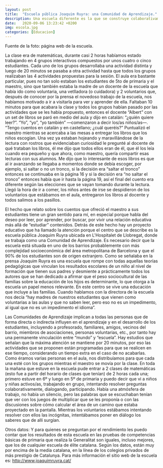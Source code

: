 ```yaml
---
layout: post
title:  "Escuela pública Joaquim Ruyra: una Comunidad de Aprendizaje."
description: Una escuela diferente es la que se construye colaborativamente. 
date:   2020-09-06 13:23:42 +0200
img: escola.jpg
categories: [Educacion]
---
```


Fuente de la foto: página web de la escuela.

La clase era de matemáticas, durante casi 2 horas habíamos estado trabajando en 4 grupos interactivos compuestos por unos cuatro o cinco estudiantes. Cada uno de los grupos desarrollaba una actividad distinta y luego de 20 minutos se pasaba a otra actividad hasta que todos los grupos realizaban las 4 actividades propuestas para la sesión. El aula era bastante particular, pues no tan solo estaban los estudiantes de 5to de primaria y el maestro, sino que también estaba la madre de un docente de la escuela que había ido como voluntaria, una vetlladora (o cuidadora) y 2 voluntarios que, después de conocer por la prensa el novedoso trabajo de la escuela, nos habíamos motivado a ir a visitarla para ver y aprender de ella. Faltaban 10 minutos para que acabara la clase y todos los grupos habían pasado por las actividades que se les había propuesto, entonces el docente “Albert” con un set de libros se paró en medio del aula y dijo en catalán: “¿quién quiere leer?”. “Yo”, “yo”, “yo también” —comenzaron a decir los/as niños/as—. “Tengo cuentos en catalán y en castellano; ¿cuál queréis?” Puntualizó el maestro mientras se acercaba a las mesas a entregar los libros que los niños escogían. Una vez ya estaban hojeando y maravillándose de la lectura con rostros que evidenciaban curiosidad le pregunté al docente de qué trataban los libros, él me dijo que todos ellos eran de él, que él los leía cuando era pequeño y que ahora, como maestro, quería compartir esas lecturas con sus alumnos. Me dijo que lo interesante de esos libros es que al ir avanzando se llegaba a momentos donde se debía escoger, por ejemplo, si saltar o no un tronco, si la decisión era “saltar el tronco” entonces se continuaba en la página 16 y si la decisión era “no saltar el tronco” entonces había que ir hasta la página 19, así el final del cuento era diferente según las elecciones que se vayan tomando durante la lectura. Llegó la hora de ir a comer, los niños antes de irse se despidieron de los voluntarios que estábamos en el aula, entregaron los libros al docente y todos salimos a los pasillos.

El hecho que relato sobre los cuentos que ofreció el maestro a sus estudiantes tiene un gran sentido para mí, en especial porque habla del deseo por leer, por aprender, por buscar, por vivir una relación educativa más allá de “estudiar” contenidos. Detrás de este hecho hay un proyecto educativo que ha llamado la atención porque el centro que se describe es la escuela pública Joaquim Ruyra ubicada en L'Hospitalet de Llobregat, donde se trabaja como una Comunidad de Aprendizaje. Es necesario decir que la escuela está situada en uno de los barrios probablemente con más complejidad socioeconómica del área metropolitana de Barcelona y que el 90% de los estudiantes son de origen extranjero. Como se señalaba en la prensa Joaquim Ruyra es una escuela que rompe con todas aquellas teorías pedagógicas que vinculan los resultados escolares de un niño al nivel de formación que tienen sus padres y desmiente a prácticamente todos los autores que se han dedicado a afirmar que el peso sociocultural de las familias sobre la educación de los hijos es determinante, lo que otorga a la escuela un papel menos relevante. En este centro se vive una educación que incluye a las familias. Cuando hablamos con la directora de la escuela nos decía “hay madres de nuestros estudiantes que vienen como voluntarias a las aulas y que no saben leer, pero eso no es un impedimento, al igual que no es un impedimento el idioma”.

Las Comunidades de Aprendizaje implican a todas las personas que de forma directa o indirecta influyen en el aprendizaje y en el desarrollo de los estudiantes, incluyendo a profesorado, familiares, amigos, vecinos del barrio, miembros de asociaciones, personas voluntarias, etc., por tanto hay una permanente vinculación entre “mundo” y “escuela”. Hay estudios que señalan que la máxima atención se mantiene por 20 minutos, por eso las actividades que se proponen están programadas para que se realicen en ese tiempo, considerando un tiempo extra en el caso de no acabarlas. Como éramos varias personas en el aula, nos distribuíamos para que cada una esté con los grupos mientras el maestro se movía por la clase. En toda la mañana que estuve en la escuela pude entrar a 2 clases de matemáticas (esto fue a partir del horario de clases que tenían) de 2 horas cada una; primero estuve en 6º y luego en 5º de primaria y puedo decir que vi a niños y niñas activos/as, trabajando en grupo, intentando resolver preguntas colaborativamente, dialogando, participando. Había una atmósfera de trabajo, no había un silencio, pero las palabras que se escuchaban tenían que ver con los juegos de multiplicar que se les proponía o con las discusiones sobre cómo calcular el área de un camino que estaba proyectado en la pantalla. Mientras los voluntarios estábamos intentando resolver con ellos las incógnitas, intentábamos poner en diálogo los saberes que de allí surgían.  

Otros datos: Y para quienes se preguntan por el rendimiento les puedo contar que los resultados de esta escuela en las pruebas de competencias básicas de primaria que realiza la Generalitat son iguales, incluso mejores, que los de cualquier escuela de élite catalana. Según los datos, están muy por encima de la media catalana, en la línea de los colegios privados de más prestigio de Catalunya. Para más información el sitio web de la escuela es: http://www.joaquimruyra.cat/